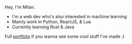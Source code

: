 Hey, I'm Milan.

- I'm a web dev who's also interested in machine learning
- Mainly work in Python, ReactJS, & Lua
- Currently learning Rust & Java

Full [portfolio](https://www.acuaro.dev/) if you wanna see some cool stuff I've made :) 
